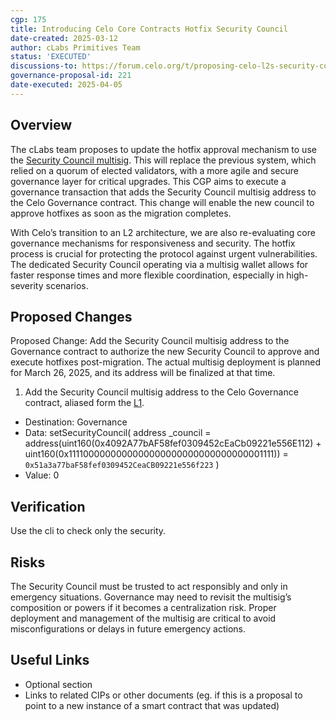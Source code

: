 ```yaml
---
cgp: 175
title: Introducing Celo Core Contracts Hotfix Security Council
date-created: 2025-03-12
author: cLabs Primitives Team
status: 'EXECUTED'
discussions-to: https://forum.celo.org/t/proposing-celo-l2s-security-council
governance-proposal-id: 221
date-executed: 2025-04-05
---
```


## Overview

The cLabs team proposes to update the hotfix approval mechanism to use the [Security Council multisig](https://github.com/celo-org/governance/blob/main/CGPs/cgp-0171.md). This will replace the previous system, which relied on a quorum of elected validators, with a more agile and secure governance layer for critical upgrades. This CGP aims to execute a governance transaction that adds the Security Council multisig address to the Celo Governance contract. This change will enable the new council to approve hotfixes as soon as the migration completes.

With Celo’s transition to an L2 architecture, we are also re-evaluating core governance mechanisms for responsiveness and security. The hotfix process is crucial for protecting the protocol against urgent vulnerabilities. The dedicated Security Council operating via a multisig wallet allows for faster response times and more flexible coordination, especially in high-severity scenarios.


## Proposed Changes

Proposed Change: Add the Security Council multisig address to the Governance contract to authorize the new Security Council to approve and execute hotfixes post-migration. The actual multisig deployment is planned for March 26, 2025, and its address will be finalized at that time.

1. Add the Security Council multisig address to the Celo Governance contract, aliased form the [L1](https://docs.optimism.io/connect/resources/glossary#address-aliasing).

- Destination: Governance
- Data: setSecurityCouncil(
    address _council = address(uint160(0x4092A77bAF58fef0309452cEaCb09221e556E112) + uint160(0x1111000000000000000000000000000000001111)) = `0x51a3a77baF58fef0309452CeaCB09221e556f223`
  )
- Value: 0

## Verification

Use the cli to check only the security.

## Risks

The Security Council must be trusted to act responsibly and only in emergency situations. Governance may need to revisit the multisig’s composition or powers if it becomes a centralization risk. Proper deployment and management of the multisig are critical to avoid misconfigurations or delays in future emergency actions.

## Useful Links

* Optional section
* Links to related CIPs or other documents (eg. if this is a proposal to point to a new instance of a smart contract that was updated)
